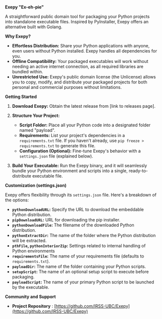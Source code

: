 **Exepy "Ex-eh-pie"** 

A straightforward public domain tool for packaging your Python projects into standalone executable files. Inspired by PyInstaller, Exepy offers an alternative built with Golang.

**Why Exepy?**

* **Effortless Distribution:** Share your Python applications with anyone, even users without Python installed. Exepy handles all dependencies for you.
* **Offline Compatibility:**  Your packaged executables will work without needing an active internet connection, as all required libraries are bundled within.
* **Unrestricted Use:**  Exepy's public domain license (the Unlicense) allows you to copy, modify, and distribute your packaged projects for both personal and commercial purposes without limitations.

**Getting Started**

1. **Download Exepy:** Obtain the latest release from [link to releases page].
2. **Structure Your Project:**
    * **Script Folder:** Place all your Python code into a designated folder named "payload".
    * **Requirements:** List your project's dependencies in a `requirements.txt` file. If you haven't already, use `pip freeze > requirements.txt` to generate this file.
    * **Configuration (Optional):** Fine-tune Exepy's behavior with a `settings.json` file (explained below). 

3. **Build Your Executable:** Run the Exepy binary, and it will seamlessly bundle your Python environment and scripts into a single, ready-to-distribute executable file.

**Customization (settings.json)**

Exepy offers flexibility through its `settings.json` file. Here's a breakdown of the options:

*  **`pythonDownloadURL`:**  Specify the URL to download the embeddable Python distribution.
*  **`pipDownloadURL`:** URL for downloading the pip installer.
*  **`pythonDownloadFile`:** The filename of the downloaded Python distribution.
*  **`pythonExtractDir`:** The name of the folder where the Python distribution will be extracted.
*  **`pthFile`, `pythonInteriorZip`:** Settings related to internal handling of Python environments
*  **`requirementsFile`:**  The name of your requirements file (defaults to `requirements.txt`).
*  **`payloadDir`:**  The name of the folder containing your Python scripts.
*  **`setupScript`:**  The name of an optional setup script to execute before packaging.
*  **`payloadScript`:**  The name of your primary Python script to be launched by the executable.

**Community and Support**

* **Project Repository** : [https://github.com/IRSS-UBC/Exepy](https://github.com/IRSS-UBC/Exepy)
